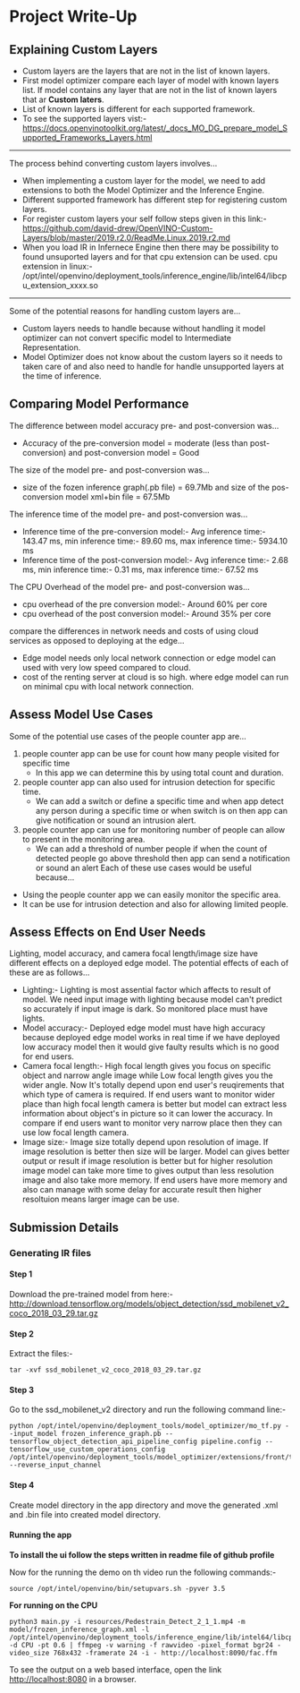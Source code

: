 # Project Write-Up

## Explaining Custom Layers

- Custom layers are the layers that are not in the list of known layers.
- First model optimizer compare each layer of model with known layers list. If model contains any layer that are not in the list of known layers that ar **Custom laters**.
- List of known layers is different for each supported framework.
- To see the supported layers vist:- https://docs.openvinotoolkit.org/latest/_docs_MO_DG_prepare_model_Supported_Frameworks_Layers.html
---

The process behind converting custom layers involves...

- When implementing a custom layer for the model, we need to add extensions to both the Model Optimizer and the Inference Engine.
- Different supported framework has different step for registering custom layers.
- For register custom layers your self follow steps given in this link:- https://github.com/david-drew/OpenVINO-Custom-Layers/blob/master/2019.r2.0/ReadMe.Linux.2019.r2.md
- When you load IR in Infernece Engine then there may be possibility to found unsuported layers and for that cpu extension can be used. cpu extension in linux:- /opt/intel/openvino/deployment_tools/inference_engine/lib/intel64/libcpu_extension_xxxx.so 
---

Some of the potential reasons for handling custom layers are...

- Custom layers needs to handle because without handling it model optimizer can not convert specific model to Intermediate Representation.
- Model Optimizer does not know about the custom layers so it needs to taken care of and also need to handle for handle unsupported layers at the time of inference.

## Comparing Model Performance


The difference between model accuracy pre- and post-conversion was...
- Accuracy of the pre-conversion model = moderate (less than post-conversion) and post-conversion model = Good

The size of the model pre- and post-conversion was...
- size of the fozen inference graph(.pb file) = 69.7Mb and size of the pos-conversion model xml+bin file = 67.5Mb

The inference time of the model pre- and post-conversion was...
- Inference time of the pre-conversion model:- Avg inference time:- 143.47 ms, min inference time:- 89.60 ms, max inference time:- 5934.10 ms
- Inference time of the post-conversion model:- Avg inference time:- 2.68 ms, min inference time:- 0.31 ms, max inference time:- 67.52 ms

The CPU Overhead of the model pre- and post-conversion was...
- cpu overhead of the pre conversion model:- Around 60% per core
- cpu overhead of the post conversion model:- Around 35% per core

compare the differences in network needs and costs of using cloud services as opposed to deploying at the edge...
- Edge model needs only local network connection or edge model can used with very low speed compared to cloud.
- cost of the renting server at cloud is so high. where edge model can run on minimal cpu with local network connection.

## Assess Model Use Cases

Some of the potential use cases of the people counter app are...
1. people counter app can be use for count how many people visited for specific time
    - In this app we can determine this by using total count and duration.
2. people counter app can also used for intrusion detection for specific time.
    - We can add a switch or define a specific time and when app detect any person during a specific time or when switch is on then app can give notification or sound an intrusion alert.
3. people counter app can use for monitoring number of people can allow to present in the monitoring area.
    - We can add a threshold of number people if when the count of detected people go above threshold then app can send a notification or sound an alert
Each of these use cases would be useful because...
- Using the people counter app we can easily monitor the specific area.
- It can be use for intrusion detection and also for allowing limited people.

## Assess Effects on End User Needs

Lighting, model accuracy, and camera focal length/image size have different effects on a
deployed edge model. The potential effects of each of these are as follows...
- Lighting:- Lighting is most assential factor which affects to result of model. We need input image with lighting because model can't predict so accurately if input image is dark. So monitored place must have lights.
- Model accuracy:- Deployed edge model must have high accuracy because deployed edge model works in real time if we have deployed low accuracy model then it would give faulty results which is no good for end users.
- Camera focal length:- High focal length gives you focus on specific object and narrow angle image while Low focal length gives you the wider angle. Now It's totally depend upon end user's reuqirements that which type of camera is required. If end users want to monitor wider place than high focal length camera is better but model can extract less information about object's in picture so it can lower the accuracy. In compare if end users want to monitor very narrow place then they can use low focal length camera.
- Image size:- Image size totally depend upon resolution of image. If image resolution is better then size will be larger. Model can gives better output or result if image resolution is better but for higher resolution image model can take more time to gives output than less resolution image and also take more memory. If end users have more memory and also can manage with some delay for accurate result then higher resoltuion means larger image can be use.

## Submission Details

### Generating IR files

#### Step 1
Download the pre-trained model from here:- http://download.tensorflow.org/models/object_detection/ssd_mobilenet_v2_coco_2018_03_29.tar.gz

#### Step 2
Extract the files:-
```
tar -xvf ssd_mobilenet_v2_coco_2018_03_29.tar.gz
```

#### Step 3
Go to the ssd_mobilenet_v2 directory and run the following command line:-
```
python /opt/intel/openvino/deployment_tools/model_optimizer/mo_tf.py --input_model frozen_inference_graph.pb --tensorflow_object_detection_api_pipeline_config pipeline.config --tensorflow_use_custom_operations_config /opt/intel/openvino/deployment_tools/model_optimizer/extensions/front/tf/ssd_v2_support.json --reverse_input_channel
```

#### Step 4
Create model directory in the app directory and move the generated .xml and .bin file into created model directory.

#### Running the app
**To install the ui follow the steps written in readme file of github profile**

Now for the running the demo on th video run the following commands:-
```
source /opt/intel/openvino/bin/setupvars.sh -pyver 3.5
```

**For running on the CPU**
```
python3 main.py -i resources/Pedestrain_Detect_2_1_1.mp4 -m model/frozen_inference_graph.xml -l /opt/intel/openvino/deployment_tools/inference_engine/lib/intel64/libcpu_extension_sse4.so -d CPU -pt 0.6 | ffmpeg -v warning -f rawvideo -pixel_format bgr24 -video_size 768x432 -framerate 24 -i - http://localhost:8090/fac.ffm
```
To see the output on a web based interface, open the link [http://localhost:8080](http://localhost:8080/) in a browser.


